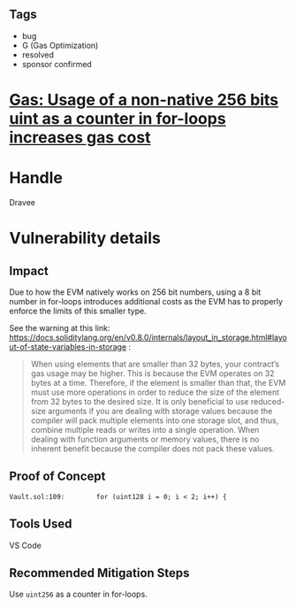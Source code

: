 ## Tags

- bug
- G (Gas Optimization)
- resolved
- sponsor confirmed

# [Gas: Usage of a non-native 256 bits uint as a counter in for-loops increases gas cost](https://github.com/code-423n4/2022-01-insure-findings/issues/62) 

# Handle

Dravee


# Vulnerability details

## Impact  
Due to how the EVM natively works on 256 bit numbers, using a 8 bit number in for-loops introduces additional costs as the EVM has to properly enforce the limits of this smaller type.

See the warning at this link: https://docs.soliditylang.org/en/v0.8.0/internals/layout_in_storage.html#layout-of-state-variables-in-storage :
> When using elements that are smaller than 32 bytes, your contract’s gas usage may be higher. This is because the EVM operates on 32 bytes at a time. Therefore, if the element is smaller than that, the EVM must use more operations in order to reduce the size of the element from 32 bytes to the desired size.
> It is only beneficial to use reduced-size arguments if you are dealing with storage values because the compiler will pack multiple elements into one storage slot, and thus, combine multiple reads or writes into a single operation. When dealing with function arguments or memory values, there is no inherent benefit because the compiler does not pack these values.
  
## Proof of Concept  
```
Vault.sol:109:        for (uint128 i = 0; i < 2; i++) {
``` 
## Tools Used  
VS Code  
  
## Recommended Mitigation Steps  
Use `uint256` as a counter in for-loops.


